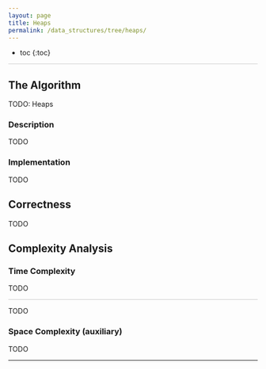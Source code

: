 ```yaml
---
layout: page
title: Heaps
permalink: /data_structures/tree/heaps/
---
```


* toc
{:toc}

<hr style="height:1px; border:none; color:#ccc; background-color:#ccc;">

## The Algorithm

TODO: Heaps

### Description

TODO

### Implementation

TODO

## Correctness

TODO

## Complexity Analysis

### Time Complexity

TODO

<hr style="height:1px; border:none; color:#ccc; background-color:#ccc;">

TODO

### Space Complexity (auxiliary)

TODO

---